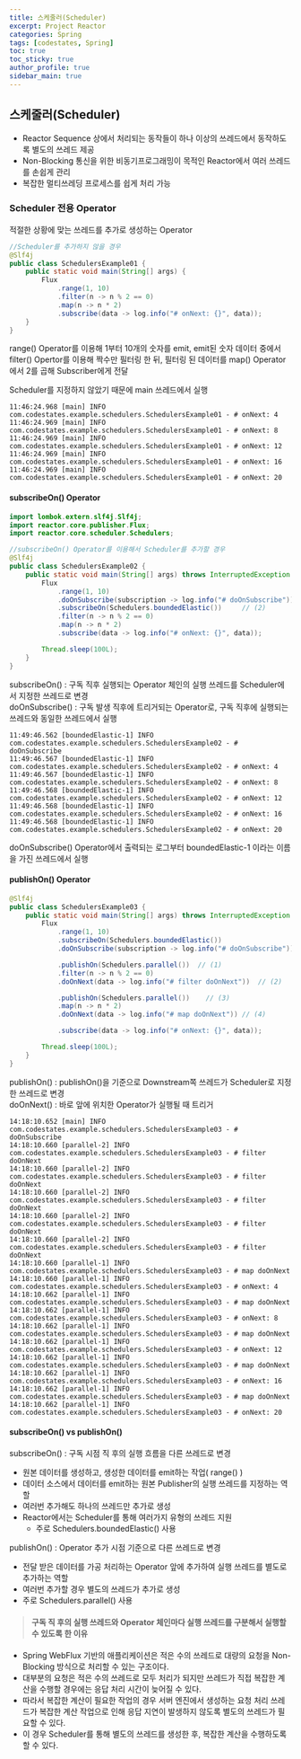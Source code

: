 ```yaml
---
title: 스케줄러(Scheduler)
excerpt: Project Reactor
categories: Spring
tags: [codestates, Spring]
toc: true
toc_sticky: true
author_profile: true
sidebar_main: true
---
```

## 스케줄러(Scheduler)
- Reactor Sequence 상에서 처리되는 동작들이 하나 이상의 쓰레드에서 동작하도록 별도의 쓰레드 제공
- Non-Blocking 통신을 위한 비동기프로그래밍이 목적인 Reactor에서 여러 쓰레드를 손쉽게 관리
- 복잡한 멀티쓰레딩 프로세스를 쉽게 처리 가능

### Scheduler 전용 Operator
적절한 상황에 맞는 쓰레드를 추가로 생성하는 Operator
```Java
//Scheduler를 추가하지 않을 경우
@Slf4j
public class SchedulersExample01 {
    public static void main(String[] args) {
        Flux
            .range(1, 10)
            .filter(n -> n % 2 == 0)
            .map(n -> n * 2)
            .subscribe(data -> log.info("# onNext: {}", data));
    }
}
```
range() Operator를 이용해 1부터 10개의 숫자를 emit, emit된 숫자 데이터 중에서 filter() Opertor를 이용해 짝수만 필터링 한 뒤, 필터링 된 데이터를 map() Operator에서 2를 곱해 Subscriber에게 전달

Scheduler를 지정하지 않았기 때문에 main 쓰레드에서 실행
```
11:46:24.968 [main] INFO com.codestates.example.schedulers.SchedulersExample01 - # onNext: 4
11:46:24.969 [main] INFO com.codestates.example.schedulers.SchedulersExample01 - # onNext: 8
11:46:24.969 [main] INFO com.codestates.example.schedulers.SchedulersExample01 - # onNext: 12
11:46:24.969 [main] INFO com.codestates.example.schedulers.SchedulersExample01 - # onNext: 16
11:46:24.969 [main] INFO com.codestates.example.schedulers.SchedulersExample01 - # onNext: 20
```

#### subscribeOn() Operator
```Java
import lombok.extern.slf4j.Slf4j;
import reactor.core.publisher.Flux;
import reactor.core.scheduler.Schedulers;

//subscribeOn() Operator를 이용해서 Scheduler를 추가할 경우
@Slf4j
public class SchedulersExample02 {
    public static void main(String[] args) throws InterruptedException {
        Flux
            .range(1, 10)
            .doOnSubscribe(subscription -> log.info("# doOnSubscribe"))   // (1)
            .subscribeOn(Schedulers.boundedElastic())     // (2)
            .filter(n -> n % 2 == 0)
            .map(n -> n * 2)
            .subscribe(data -> log.info("# onNext: {}", data));

        Thread.sleep(100L);
    }
}
```
subscribeOn() : 구독 직후 실행되는 Operator 체인의 실행 쓰레드를 Scheduler에서 지정한 쓰레드로 변경  
doOnSubscribe() : 구독 발생 직후에 트리거되는 Operator로, 구독 직후에 실행되는 쓰레드와 동일한 쓰레드에서 실행

```
11:49:46.562 [boundedElastic-1] INFO com.codestates.example.schedulers.SchedulersExample02 - # doOnSubscribe
11:49:46.567 [boundedElastic-1] INFO com.codestates.example.schedulers.SchedulersExample02 - # onNext: 4
11:49:46.567 [boundedElastic-1] INFO com.codestates.example.schedulers.SchedulersExample02 - # onNext: 8
11:49:46.568 [boundedElastic-1] INFO com.codestates.example.schedulers.SchedulersExample02 - # onNext: 12
11:49:46.568 [boundedElastic-1] INFO com.codestates.example.schedulers.SchedulersExample02 - # onNext: 16
11:49:46.568 [boundedElastic-1] INFO com.codestates.example.schedulers.SchedulersExample02 - # onNext: 20
```
doOnSubscribe() Operator에서 출력되는 로그부터 boundedElastic-1 이라는 이름을 가진 쓰레드에서 실행

#### publishOn() Operator
```Java
@Slf4j
public class SchedulersExample03 {
    public static void main(String[] args) throws InterruptedException {
        Flux
            .range(1, 10)
            .subscribeOn(Schedulers.boundedElastic())
            .doOnSubscribe(subscription -> log.info("# doOnSubscribe"))

            .publishOn(Schedulers.parallel())  // (1)
            .filter(n -> n % 2 == 0)
            .doOnNext(data -> log.info("# filter doOnNext"))  // (2)

            .publishOn(Schedulers.parallel())    // (3)
            .map(n -> n * 2)
            .doOnNext(data -> log.info("# map doOnNext")) // (4)

            .subscribe(data -> log.info("# onNext: {}", data));

        Thread.sleep(100L);
    }
}
```
publishOn() : publishOn()을 기준으로 Downstream쪽 쓰레드가 Scheduler로 지정한 쓰레드로 변경  
doOnNext() : 바로 앞에 위치한 Operator가 실행될 때 트리거
```
14:18:10.652 [main] INFO com.codestates.example.schedulers.SchedulersExample03 - # doOnSubscribe
14:18:10.660 [parallel-2] INFO com.codestates.example.schedulers.SchedulersExample03 - # filter doOnNext
14:18:10.660 [parallel-2] INFO com.codestates.example.schedulers.SchedulersExample03 - # filter doOnNext
14:18:10.660 [parallel-2] INFO com.codestates.example.schedulers.SchedulersExample03 - # filter doOnNext
14:18:10.660 [parallel-2] INFO com.codestates.example.schedulers.SchedulersExample03 - # filter doOnNext
14:18:10.660 [parallel-2] INFO com.codestates.example.schedulers.SchedulersExample03 - # filter doOnNext
14:18:10.660 [parallel-1] INFO com.codestates.example.schedulers.SchedulersExample03 - # map doOnNext
14:18:10.660 [parallel-1] INFO com.codestates.example.schedulers.SchedulersExample03 - # onNext: 4
14:18:10.662 [parallel-1] INFO com.codestates.example.schedulers.SchedulersExample03 - # map doOnNext
14:18:10.662 [parallel-1] INFO com.codestates.example.schedulers.SchedulersExample03 - # onNext: 8
14:18:10.662 [parallel-1] INFO com.codestates.example.schedulers.SchedulersExample03 - # map doOnNext
14:18:10.662 [parallel-1] INFO com.codestates.example.schedulers.SchedulersExample03 - # onNext: 12
14:18:10.662 [parallel-1] INFO com.codestates.example.schedulers.SchedulersExample03 - # map doOnNext
14:18:10.662 [parallel-1] INFO com.codestates.example.schedulers.SchedulersExample03 - # onNext: 16
14:18:10.662 [parallel-1] INFO com.codestates.example.schedulers.SchedulersExample03 - # map doOnNext
14:18:10.662 [parallel-1] INFO com.codestates.example.schedulers.SchedulersExample03 - # onNext: 20
```

#### subscribeOn() vs publishOn()
subscribeOn() : 구독 시점 직 후의 실행 흐름을 다른 쓰레드로 변경
  - 원본 데이터를 생성하고, 생성한 데이터를 emit하는 작업( range() )
  - 데이터 소스에서 데이터를 emit하는 원본 Publisher의 실행 쓰레드를 지정하는 역할
  - 여러번 추가해도 하나의 쓰레드만 추가로 생성
  - Reactor에서는 Scheduler를 통해 여러가지 유형의 쓰레드 지원
    - 주로 Schedulers.boundedElastic() 사용

publishOn() : Operator 추가 시점 기준으로 다른 쓰레드로 변경
  - 전달 받은 데이터를 가공 처리하는 Operator 앞에 추가하여 실행 쓰레드를 별도로 추가하는 역할
  - 여러번 추가할 경우 별도의 쓰레드가 추가로 생성
  -  주로 Schedulers.parallel() 사용

> #### 구독 직 후의 실행 쓰레드와 Operator 체인마다 실행 쓰레드를 구분해서 실행할 수 있도록 한 이유
-  Spring WebFlux 기반의 애플리케이션은 적은 수의 쓰레드로 대량의 요청을 Non-Blocking 방식으로 처리할 수 있는 구조이다.
- 대부분의 요청은 적은 수의 쓰레드로 모두 처리가 되지만 쓰레드가 직접 복잡한 계산을 수행할 경우에는 응답 처리 시간이 늦어질 수 있다.
- 따라서 복잡한 계산이 필요한 작업의 경우 서버 엔진에서 생성하는 요청 처리 쓰레드가 복잡한 계산 작업으로 인해 응답 지연이 발생하지 않도록 별도의 쓰레드가 필요할 수 있다.
- 이 경우 Scheduler를 통해 별도의 쓰레드를 생성한 후, 복잡한 계산을 수행하도록 할 수 있다.